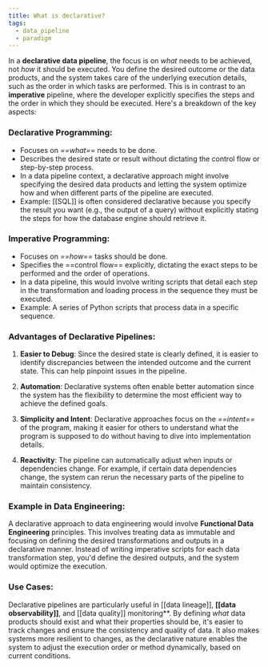```yaml
---
title: What is declarative?
tags:
  - data_pipeline
  - paradigm
---
```

In a **declarative data pipeline**, the focus is on *what* needs to be achieved, not *how* it should be executed. You define the desired outcome or the data products, and the system takes care of the underlying execution details, such as the order in which tasks are performed. This is in contrast to an **imperative** pipeline, where the developer explicitly specifies the steps and the order in which they should be executed. Here's a breakdown of the key aspects:

### **Declarative Programming**:
- Focuses on *==what==* needs to be done.
- Describes the desired state or result without dictating the control flow or step-by-step process.
- In a data pipeline context, a declarative approach might involve specifying the desired data products and letting the system optimize how and when different parts of the pipeline are executed.
- Example: [[SQL]] is often considered declarative because you specify the result you want (e.g., the output of a query) without explicitly stating the steps for how the database engine should retrieve it.

### **Imperative Programming**:
- Focuses on *==how==* tasks should be done.
- Specifies the ==control flow== explicitly, dictating the exact steps to be performed and the order of operations.
- In a data pipeline, this would involve writing scripts that detail each step in the transformation and loading process in the sequence they must be executed.
- Example: A series of Python scripts that process data in a specific sequence.

### **Advantages of Declarative Pipelines**:
1. **Easier to Debug**: Since the desired state is clearly defined, it is easier to identify discrepancies between the intended outcome and the current state. This can help pinpoint issues in the pipeline.
   
2. **Automation**: Declarative systems often enable better automation since the system has the flexibility to determine the most efficient way to achieve the defined goals.

3. **Simplicity and Intent**: Declarative approaches focus on the *==intent==* of the program, making it easier for others to understand what the program is supposed to do without having to dive into implementation details. 

4. **Reactivity**: The pipeline can automatically adjust when inputs or dependencies change. For example, if certain data dependencies change, the system can rerun the necessary parts of the pipeline to maintain consistency.

### **Example in Data Engineering**:

A declarative approach to data engineering would involve **Functional Data Engineering** principles. This involves treating data as immutable and focusing on defining the desired transformations and outputs in a declarative manner. Instead of writing imperative scripts for each data transformation step, you'd define the desired outputs, and the system would optimize the execution.

### **Use Cases**:
Declarative pipelines are particularly useful in [[data lineage]], **[[data observability]]**, and [[data quality]] monitoring**. By defining *what* data products should exist and what their properties should be, it's easier to track changes and ensure the consistency and quality of data. It also makes systems more resilient to changes, as the declarative nature enables the system to adjust the execution order or method dynamically, based on current conditions.